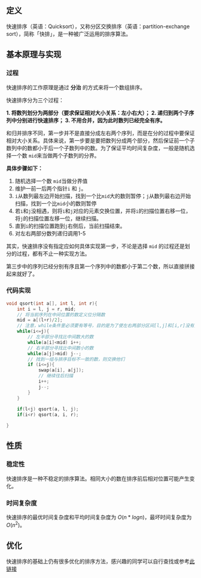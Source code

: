 

## 定义

快速排序（英语：Quicksort），又称分区交换排序（英语：partition-exchange sort），简称「快排」，是一种被广泛运用的排序算法。


## 基本原理与实现

### 过程

快速排序的工作原理是通过 **分治** 的方式来将一个数组排序。

快速排序分为三个过程：

**1.  将数列划分为两部分（要求保证相对大小关系：左小右大）；
2.  递归到两个子序列中分别进行快速排序；
3.  不用合并，因为此时数列已经完全有序。**

和归并排序不同，第一步并不是直接分成左右两个序列，而是在分的过程中要保证相对大小关系。具体来说，第一步要是要把数列分成两个部分，然后保证前一个子数列中的数都小于后一个子数列中的数。为了保证平均时间复杂度，一般是随机选择一个数 `mid`来当做两个子数列的分界。

**具体步骤如下：**
1. 随机选择一个数 `mid`当做分界值
2. 维护一前一后两个指针`i`  和 `j`。
3. `i`从数列最左边开始扫描，找到一个比`mid`大的数则暂停；`j`从数列最右边开始扫描，找到一个比`mid`小的数则暂停
4. 若`i`和`j`没相遇，则将`i`和`j`对应的元素交换位置，并将`i`的扫描位置右移一位，将`j`的扫描位置左移一位，继续扫描。
5. 直到`i`的扫描位置跑到`j`右侧后，当前扫描结束。
6. 对左右两部分数列递归调用1-5

其实，快速排序没有指定应如何具体实现第一步，不论是选择  `mid` 的过程还是划分的过程，都有不止一种实现方法。

第三步中的序列已经分别有序且第一个序列中的数都小于第二个数，所以直接拼接起来就好了。

### 代码实现
```cpp
void qsort(int a[], int l, int r){
	int i = l, j = r, mid;
	// 将当前序列在中间位置的数定义位分隔数
	mid = a[(l+r)/2];
	// 注意，while条件里必须要有等号，目的是为了使左右两部分区间[l,j]和[i,r]没有重叠区域
	while(i<=j){
		// 左半部分寻找比中间数大的数
		while(a[i]<mid) i++;
		// 右半部分寻找比中间数小的数
		while(a[j]>mid) j--;
		// 找到一组与排序目标不一致的数，则交换他们
		if (i<=j){
			swap(a[i], a[j]);
			// 继续往后扫描
			i++;
			j--;
		}
	}
	
	if(l<j) qsort(a, l, j);
	if(i<r) qsort(a, i, r);

}
```

## 性质
### 稳定性
快速排序是一种不稳定的排序算法。相同大小的数在排序前后相对位置可能产生变化。

### 时间复杂度
快速排序的最优时间复杂度和平均时间复杂度为  $O(n*log{n})$，最坏时间复杂度为 $O(n^2)$。

## 优化
快速排序的基础上仍有很多优化的排序方法，感兴趣的同学可以自行查找或参考[此链接](https://oi-wiki.org/basic/quick-sort/)

<!--stackedit_data:
eyJoaXN0b3J5IjpbLTQ4ODI4ODIwNiw0OTY3OTA5ODEsMTE4Nj
gyMjgwMCwyMDM2ODI1NzkyLC0xNTY1NjI4MTU2XX0=
-->